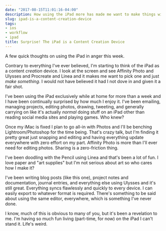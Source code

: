 ```yaml
---
date: "2017-08-15T11:01:16-04:00"
description: How using the iPad more has made me want to make things with it
slug: ipad-is-a-content-creation-device
tags:
- ios
- workflow
- ipad
title: Surprise! The iPad is a Content Creation Device
---
```


A few quick thoughts on using the iPad in anger this week.

Contrary to everything I've ever believed, I'm starting to think of the iPad as a content _creation_ device. I look at the screen and see Affinity Photo and Ulysses and Procreate and Linea and it makes me want to pick one and just _make something_. I would not have believed it had I not dove in and given it a fair shot.

I've been using the iPad exclusively while at home for more than a week and I have been continually surprised by how much I enjoy it. I've been emailing, managing projects, editing photos, drawing, tweeting, and generally carrying on like it's actually _normal_ doing stuff on an iPad other than reading social media sites and playing games. Who knew?

Once my iMac is fixed I plan to go all-in with Photos and I'll be benching Lightroom/Photoshop for the time being. That's crazy talk, but I'm finding it pretty great just snapping and editing and having everything update everywhere with zero effort on my part. Affinity Photo is more than I'll ever need for editing photos. Sharing is a zero-friction thing.

I've been doodling with the Pencil using Linea and that's been a lot of fun. I love paper and "art supplies" but I'm not serious about art so who cares how I make it?

I've been writing blog posts (like this one), project notes and documentation, journal entries, and everything else using Ulysses and it's still great. Everything syncs flawlessly and quickly to every device. I can easily export to whatever format is required. There's something to be said about using the same editor, everywhere, which is something I've never done.

I know, much of this is obvious to many of you, but it's been a revelation to me. I'm having so much fun living (part-time, for now) on the iPad I can't stand it. Life's weird.


